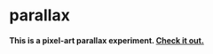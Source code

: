 # parallax

#### This is a pixel-art parallax experiment. [Check it out.](https://pburkett.github.io/parallax/)
